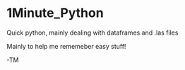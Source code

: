 # 1Minute_Python
Quick python, mainly dealing with dataframes and .las files

Mainly to help me rememeber easy stuff!

-TM
